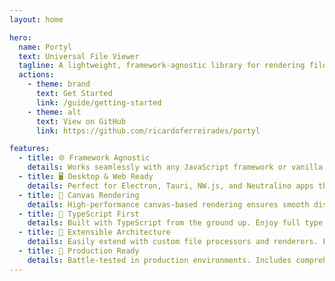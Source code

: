 ```yaml
---
layout: home

hero:
  name: Portyl
  text: Universal File Viewer
  tagline: A lightweight, framework-agnostic library for rendering files in the browser and desktop applications. Perfect for web apps, Electron, Tauri, and more.
  actions:
    - theme: brand
      text: Get Started
      link: /guide/getting-started
    - theme: alt
      text: View on GitHub
      link: https://github.com/ricardoferreirades/portyl

features:
  - title: 🌐 Framework Agnostic
    details: Works seamlessly with any JavaScript framework or vanilla JS. Integrate with React, Vue, Angular, Svelte, or use it standalone. One library, any framework.
  - title: 🖥️ Desktop & Web Ready
    details: Perfect for Electron, Tauri, NW.js, and Neutralino apps that need to display local files from the file system. Build cross-platform file viewers with ease.
  - title: 🎨 Canvas Rendering
    details: High-performance canvas-based rendering ensures smooth display of images and files. Optimized for speed and memory efficiency, even with large files.
  - title: 📘 TypeScript First
    details: Built with TypeScript from the ground up. Enjoy full type safety, excellent IDE support, and comprehensive type definitions out of the box.
  - title: 🔧 Extensible Architecture
    details: Easily extend with custom file processors and renderers. Plugin-based design allows you to add support for new file types and customize rendering behavior.
  - title: 🚀 Production Ready
    details: Battle-tested in production environments. Includes comprehensive error handling, file validation, and support for multiple image formats including TIFF.
---
```


